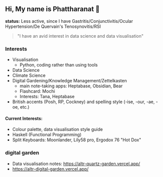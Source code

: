 ## Hi, My name is Phattharanat 👋

**status:** Less active, since I have Gastritis/Conjunctivitis/Ocular Hypertension/De Quervain's Tenosynovitis/RSI


> "I have an avid interest in data science and data visualisation"


### Interests

- Visualisation
  - Python, coding rather than using tools
- Data Science
- Climate Science
- Digital Gardening/Knowledge Management/Zettelkasten
  - main note-taking apps: Heptabase, Obsidian, Bear
  - Flashcard: Mochi
  - Interests: Tana, Heptabase
- British accents (Posh, RP, Cockney) and spelling style (-ise, -our, -ae, -oe, etc.)


#### Current Interests: 

- Colour palette, data visualisation style guide
- Haskell (Functional Programming)
- Split Keyboards: Moonlander, Lily58 pro, Ergodox 76 "Hot Dox"

### digital garden

- Data visualisation notes: https://altr-quartz-garden.vercel.app/
- https://altr-digital-garden.vercel.app/
